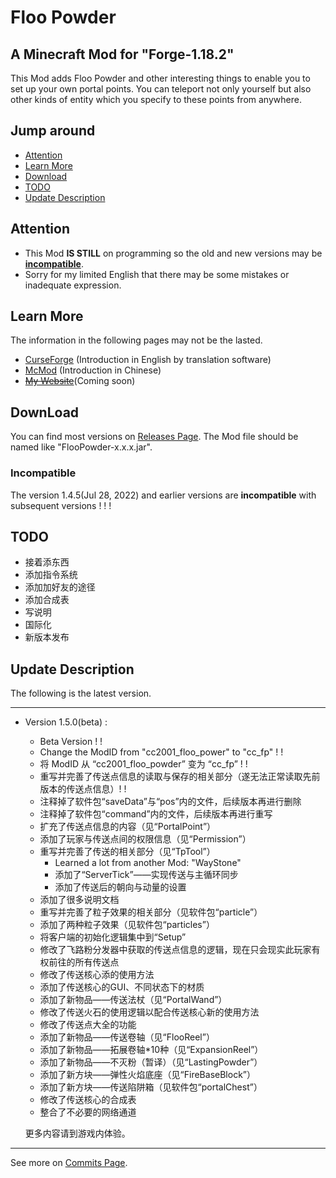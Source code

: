 # Floo Powder

## **A Minecraft Mod for "Forge-1.18.2"**

This Mod adds Floo Powder and other interesting things to enable you to set up your own portal points. You can teleport
not
only yourself but also other kinds of entity which you specify to these points from anywhere.

## Jump around

* [Attention](#attention)
* [Learn More](#learn-more)
* [Download](#download)
* [TODO](#TODO)
* [Update Description](#update-description)

## Attention

* This Mod **IS STILL** on programming so the old and new versions may be [**incompatible**](#incompatible).
* Sorry for my limited English that there may be some mistakes or inadequate expression.

## Learn More

The information in the following pages may not be the lasted.

* [CurseForge](https://www.curseforge.com/minecraft/mc-mods/floo-powder) (Introduction in English by translation
  software)
* [McMod](https://www.mcmod.cn/class/6502.html) (Introduction in Chinese)
* [~~My Website~~]()(Coming soon)

## DownLoad

You can find most versions on [Releases Page](https://github.com/C20C01/Floo_Powder/releases). The Mod file should be
named like "FlooPowder-x.x.x.jar".

### **Incompatible**

The version 1.4.5(Jul 28, 2022) and earlier versions are **incompatible** with subsequent versions ! ! !

## TODO

* 接着添东西
* 添加指令系统
* 添加加好友的途径
* 添加合成表
* 写说明
* 国际化
* 新版本发布

## Update Description

The following is the latest version.

***

* Version 1.5.0(beta) :
    * Beta Version ! !
    * Change the ModID from "cc2001_floo_power" to "cc_fp" ! !
    * 将 ModID 从 “cc2001_floo_powder” 变为 “cc_fp” ! !
    * 重写并完善了传送点信息的读取与保存的相关部分（遂无法正常读取先前版本的传送点信息）! !
    * 注释掉了软件包“saveData”与“pos”内的文件，后续版本再进行删除
    * 注释掉了软件包“command”内的文件，后续版本再进行重写
    * 扩充了传送点信息的内容（见“PortalPoint”）
    * 添加了玩家与传送点间的权限信息（见“Permission”）
    * 重写并完善了传送的相关部分（见“TpTool”）
        * Learned a lot from another Mod: "WayStone"
        * 添加了“ServerTick”——实现传送与主循环同步
        * 添加了传送后的朝向与动量的设置
    * 添加了很多说明文档
    * 重写并完善了粒子效果的相关部分（见软件包“particle”）
    * 添加了两种粒子效果（见软件包“particles”）
    * 将客户端的初始化逻辑集中到“Setup”
    * 修改了飞路粉分发器中获取的传送点信息的逻辑，现在只会现实此玩家有权前往的所有传送点
    * 修改了传送核心添的使用方法
    * 添加了传送核心的GUI、不同状态下的材质
    * 添加了新物品——传送法杖（见“PortalWand”）
    * 修改了传送火石的使用逻辑以配合传送核心新的使用方法
    * 修改了传送点大全的功能
    * 添加了新物品——传送卷轴（见“FlooReel”）
    * 添加了新物品——拓展卷轴*10种（见“ExpansionReel”）
    * 添加了新物品——不灭粉（暂译）（见“LastingPowder”）
    * 添加了新方块——弹性火焰底座（见“FireBaseBlock”）
    * 添加了新方块——传送陷阱箱（见软件包“portalChest”）
    * 修改了传送核心的合成表
    * 整合了不必要的网络通道

  更多内容请到游戏内体验。

***
See more on [Commits Page](https://github.com/C20C01/Floo_Powder/commits).